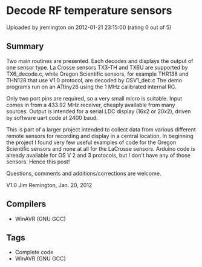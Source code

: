 # Decode RF temperature sensors

Uploaded by jremington on 2012-01-21 23:15:00 (rating 0 out of 5)

## Summary

Two main routines are presented. Each decodes and displays the output of one sensor type. La Crosse sensors TX3-TH and TX6U are supported by TX6\_decode.c, while Oregon Scientific sensors, for example THR138 and THN128 that use V1.0 protocol, are decoded by OSV1\_dec.c The demo programs run on an ATtiny26 using the 1 MHz calibrated internal RC. 


Only two port pins are required, so a very small micro is suitable. Input comes in from a 433.92 MHz receiver, cheaply available from many sources. Output is intended for a serial LDC display (16x2 or 20x2), driven by software uart code at 2400 baud.


This is part of a larger project intended to collect data from various different remote sensors for recording and display in a central location. In beginning the project I found very few useful examples of code for the Oregon Scientific sensors and none at all for the LaCrosse sensors. Arduino code is already available for OS V 2 and 3 protocols, but I don't have any of those sensors. Hence this post! 


Questions, comments and additions/corrections are welcome.


V1.0 Jim Remington, Jan. 20, 2012

## Compilers

- WinAVR (GNU GCC)

## Tags

- Complete code
- WinAVR (GNU GCC)
